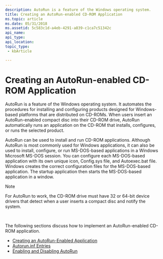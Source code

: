 ```yaml
---
description: AutoRun is a feature of the Windows operating system.
title: Creating an AutoRun-enabled CD-ROM Application
ms.topic: article
ms.date: 05/31/2018
ms.assetid: 5c583c1d-a4eb-4291-a839-c1ca7c51342c
api_name: 
api_type: 
api_location: 
topic_type: 
 - kbArticle

---
```


# Creating an AutoRun-enabled CD-ROM Application

AutoRun is a feature of the Windows operating system. It automates the procedures for installing and configuring products designed for Windows-based platforms that are distributed on CD-ROMs. When users insert an AutoRun-enabled compact disc into their CD-ROM drive, AutoRun automatically runs an application on the CD-ROM that installs, configures, or runs the selected product.

AutoRun can be used to install and run CD-ROM applications. Although AutoRun is most commonly used for Windows applications, it can also be used to install, configure, or run MS-DOS-based applications in a Windows Microsoft MS-DOS session. You can configure each MS-DOS-based application with its own unique icon, Config.sys file, and Autoexec.bat file. Windows creates the correct configuration files for the MS-DOS-based application. The startup application then starts the MS-DOS-based application in a window.

> [!Note]  
> For AutoRun to work, the CD-ROM drive must have 32 or 64-bit device drivers that detect when a user inserts a compact disc and notify the system.

 

The following sections discuss how to implement an AutoRun-enabled CD-ROM application.

-   [Creating an AutoRun-Enabled Application](autoplay-works.md)
-   [Autorun.inf Entries](autorun-cmds.md)
-   [Enabling and Disabling AutoRun](autoplay-reg.md)

 

 



